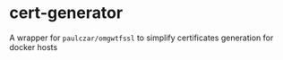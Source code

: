 # cert-generator
 A wrapper for `paulczar/omgwtfssl` to simplify certificates generation for docker hosts 
